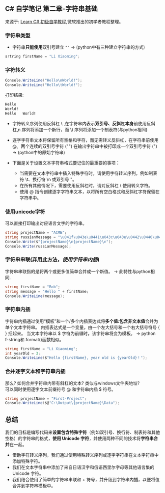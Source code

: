 ## C# 自学笔记 第二章-字符串基础

来源于: [Learn C# 初级自学教程](https://learn.microsoft.com/zh-cn/training/modules/csharp-basic-formatting/),微软推出的初学者教程整理。



### 字符串类型


- 字符串**只能使用**双引号建立  `""` -> (python中有三种建立字符串的方式)

```c#
srtring firstName = "Li Xiaoming";
```
### 字符转义

```c#
Console.WriteLine("Hello\nWorld!");
Console.WriteLine("Hello\tWorld!");
```

打印结果:
```bash
Hello
World!
Hello	World!
```


- 字符转义序列使用反斜杠 \ ,在字符串内表示**双引号、反斜杠本身**前使用反斜杠,n 序列将添加一个新行，而 \t 序列将添加一个制表符(与python相同)
- 逐字字符串文本将保留所有空格和字符，而无需转义反斜杠，在字符串前使用@。两个连续的双引号字符 ("") 在输出字符串中被打印成一个双引号字符 (") -> (python中的原始字符串)
- 下面是关于设置文本字符串格式要记住的最重要的事项：

    - 当需要在文本字符串中插入特殊字符时，请使用字符转义序列，例如制表符 \t、换行符 \n 或双引号 \"。
    - 在所有其他情况下，需要使用反斜杠时，请对反斜杠 \\ 使用转义字符。
    - 使用 @ 指令创建逐字字符串文本，以将所有空白格式和反斜杠字符保留在字符串中。

### 使用unicode字符

可以直接打印输出对应语言文字的字符串。

```c#
string projectName = "ACME";
string russianMessage = "\u041f\u043e\u0441\u043c\u043e\u0442\u0440\u0435\u0442\u044c \u0440\u0443\u0441\u0441\u043a\u0438\u0439 \u0432\u044b\u0432\u043e\u0434";
Console.Write($"{projectName}\n{projectName}\n");
Console.Write(russianMessage);
```


### 字符串串联(弃用此方法，*使用字符串内插*)

字符串串联指的是将两个或更多值简单合并成一个新值。 -> 此特性与python相同.

```c#
string firstName = "Bob";
string message = "Hello " + firstName;
Console.WriteLine(message);
```

### 字符串内插

字符串内插通过使用“模板”和一个/多个内插表达式将**多个值:包含非文本值**合并为单个文本字符串。 内插表达式是一个变量，由一个左大括号和一个右大括号符号 { } 括起来。 当文本字符串以 $ 字符为前缀时，该字符串将变为模板。 -> python f-string和.format()函数相似。

```c#
string firstName = "Li Xiaoming";
int yearOld = 3;
Console.WriteLine($"Hello {firstName}, year old is {yearOld}！");
```

### 合并逐字文本和字符串内插

那么? 如何合并字符串内带有斜杠的文本? 类似与windows文件夹地址?  
可以同时使用逐字文本前缀符号 @ 和字符串内插 $ 符号。

```c#
string projectName = "First-Project";
Console.WriteLine($@"C:\Output\{projectName}\Data");
```

## 总结

我们的目标是编写代码来**设置包含特殊字符**（例如双引号、换行符、制表符和其他空格）的字符串的格式，**使用 Unicode 字符**，并使用两种不同的技术将**字符串合并**在一起。

- 借助字符转义序列，我们通过使用特殊转义序列或逐字字符串在文本字符串中添加特殊字符。 
- 我们在文本字符串中添加了来自日语汉字和俄语西里尔字母等其他语言集的 Unicode 字符。   
- 我们结合使用了简单的字符串串联和 + 符号，并升级到字符串内插，以便将值合并到字符串模板中。
